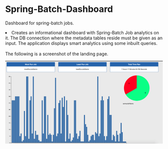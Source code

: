# Spring-Batch-Dashboard
Dashboard for spring-batch jobs.

<li> Creates an informational dashboard with Spring-Batch Job analytics on it. The DB connection where the metadata tables reside must be given as an input. The application displays smart analytics using some inbuilt queries. 
</li>
<br>
The following is a screenshot of the landing page. 
<br>
<p align="center">
  <img
    src="/dashboard.png"
    width="730"
    alt="Dashboard Screenshot"/>
</p>